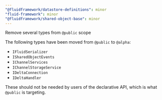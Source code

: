 ```yaml
---
"@fluidframework/datastore-definitions": minor
"fluid-framework": minor
"@fluidframework/shared-object-base": minor
---
```


Remove several types from `@public` scope

The following types have been moved from `@public` to `@alpha`:

-   `IFluidSerializer`
-   `ISharedObjectEvents`
-   `IChannelServices`
-   `IChannelStorageService`
-   `IDeltaConnection`
-   `IDeltaHandler`

These should not be needed by users of the declarative API, which is what `@public` is targeting.
